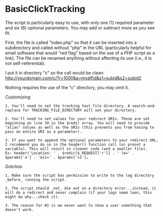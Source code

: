 BasicClickTracking
==================

The script is particularly easy to use, with only one (1) required parameter and six (6) optional parameters. You may add or subtract more as you see fit.

First, the file is called "index.php" so that it can be inserted into a subdirectory and called without "php" in the URL (particularly helpful for email software that would "red flag" based on the use of a PHP script as a link). The file can be renamed anything without affecting its use (i.e., it is not self-referential). 

I put it in directory "c" so the call would be clean:
http://yourdomain.com/c/?r=1000&a=myaffid&s1=subid&s2=subid2

Nothing requires the use of the "c" directory, you may omit it.

*Customizing*
    
    1. You'll need to set the tracking text file directory. A search-and-replace for TRACKING_FILE_DIRECTORY will set your directory.

    2. You'll need to set values for your redirect URIs. These are set beginning on line 39 in the $redir array. You will need to provide "alias" values as well as the URIs (this prevents you from having to pass an entire URI as a parameter).
    
    3. If you want to append the optional parameters to your redirect URL, I recommend you do so in the header() function call (or preset a variable). This will result in cleaner code (and a smaller file). 
    Ex: header('Location: ' . $redir[$_REQUEST['r']] . ' ?a=' . $params['a'] . '&s1=' . $params['s1'];
    

*Gotchas*
    
    1. Make sure the script has permission to write to the log directory _before_ running the script. 
    
    2. The script should _not_ die out on a directory error...instead, it will do a redirect and never complain (if your logs seem lean, this might be why...check it).
    
    3. The reason for #2 is we never want to show a user something that doesn't work.
